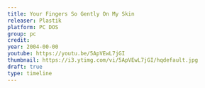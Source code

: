 ```yaml
---
title: Your Fingers So Gently On My Skin
releaser: Plastik
platform: PC DOS
group: pc
credit:
year: 2004-00-00
youtube: https://youtu.be/5ApVEwL7jGI
thumbnail: https://i3.ytimg.com/vi/5ApVEwL7jGI/hqdefault.jpg
draft: true
type: timeline
---
```


